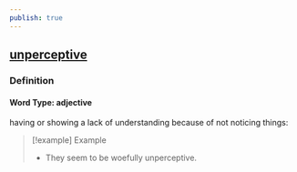```yaml
---
publish: true
---
```


## [unperceptive](https://dictionary.cambridge.org/dictionary/english/unperceptive)

### Definition
#### Word Type: adjective
having or showing a lack of understanding because of not noticing things:

>[!example] Example
> - They seem to be woefully unperceptive.
